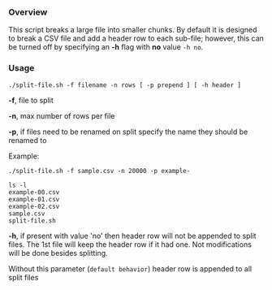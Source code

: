 ### Overview
This script breaks a large file into smaller chunks. By default it is designed
to break a CSV file and add a header row to each sub-file; however, this can be
turned off by specifying an **-h** flag with **no** value `-h no`.

### Usage

```
./split-file.sh -f filename -n rows [ -p prepend ] [ -h header ]
```

**-f**, file to split  

**-n**, max number of rows per file  

**-p**, if files need to be renamed on split specify the name they should be renamed to  

Example: 
```
./split-file.sh -f sample.csv -n 20000 -p example-

ls -l
example-00.csv
example-01.csv
example-02.csv
sample.csv
split-file.sh
```

**-h**, if present with value 'no' then header row will not be appended to split files. The 1st file will keep the header row if it had one. Not modifications will be done besides splitting. 

Without this parameter (`default behavior`) header row is appended to all split files